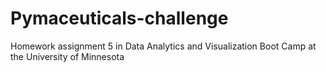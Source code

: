 # Pymaceuticals-challenge
Homework assignment 5 in Data Analytics and Visualization Boot Camp at the University of Minnesota
